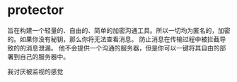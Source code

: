 # protector

旨在构建一个轻量的、自由的、简单的加密沟通工具。所以一切均为匿名的，加密的。如果你没有秘钥，那么你将无法查看消息。
防止消息在传输过程中被拦截导致的的消息泄漏。
他不会提供一个沟通的服务器，但是你可以一键将其自由的部署到自己的服务器中。

我讨厌被监视的感觉

